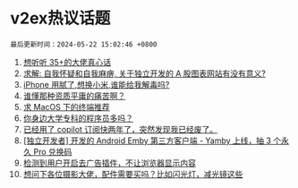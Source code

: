 # v2ex热议话题

`最后更新时间：2024-05-22 15:02:46 +0800`

1. [想听听 35+的大佬真心话](https://www.v2ex.com/t/1042811)
1. [求解: 自我怀疑和自我麻痹, 关于独立开发的 A 股图表网站有没有意义?](https://www.v2ex.com/t/1042660)
1. [iPhone 用腻了,想换小米,谁能给我解毒吗?](https://www.v2ex.com/t/1042675)
1. [谁懂那种资质平庸的痛苦啊？](https://www.v2ex.com/t/1042791)
1. [求 MacOS 下的终端推荐](https://www.v2ex.com/t/1042670)
1. [你身边大学专科的程序员多吗？](https://www.v2ex.com/t/1042800)
1. [已经用了 copilot 订阅快两年了，突然发现我已经废了。](https://www.v2ex.com/t/1042707)
1. [[独立开发者] 开发的 Android Emby 第三方客户端 - Yamby 上线，抽 3 个永久 Pro 兑换码](https://www.v2ex.com/t/1042928)
1. [检测到用户开启去广告插件，不让浏览器显示内容](https://www.v2ex.com/t/1042779)
1. [想问下各位摄影大佬，配件需要买吗？比如闪光灯，减光镜这些](https://www.v2ex.com/t/1042813)

